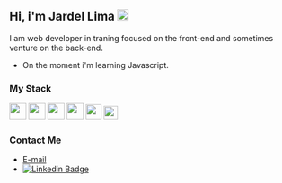 ## Hi, i'm Jardel Lima   <img src="https://img.icons8.com/emoji/50/000000/waving-hand-medium-skin-tone.png" width="20" height="20"/>

I am web developer in traning focused on the front-end and sometimes venture on the back-end.

- On the moment i'm learning Javascript.

### My Stack
<img src="https://img.icons8.com/color/48/000000/html-5.png" width="30" height="30"/> <img src="https://img.icons8.com/color/48/000000/css3.png" width="30" height="30"/> <img src="https://img.icons8.com/color/48/000000/javascript-logo-1.png" width="30" height="30"/> <img src="https://img.icons8.com/color/48/000000/sass.png" width="30" height="30"/> <img src="https://img.icons8.com/color/48/000000/postgreesql.png" width="28" height="28"/> <img src="https://img.icons8.com/color/48/000000/visual-studio-code-2019.png" width="25" height="25"/>

### Contact Me
* <a href="mailto:prof_jardel@hotmail.com?subject=Olá%20Jardel">E-mail</a>
* [![Linkedin Badge](https://img.shields.io/badge/-LinkedIn-blue?style=flat-square&logo=Linkedin&logoColor=white&link=https://www.linkedin.com/in/jardel-lima-040b30164/)](https://www.linkedin.com/in/jardel-lima-040b30164/)
